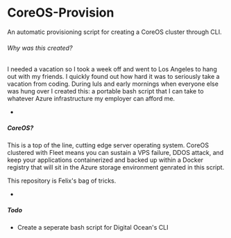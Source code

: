 # CoreOS-Provision
An automatic provisioning script for creating a CoreOS cluster through CLI.

###### Why was this created?
I needed a vacation so I took a week off and went to Los Angeles to hang out with my friends. I quickly found out how hard it was to seriously take a vacation from coding. During luls and early mornings when everyone else was hung over I created this: a portable bash script that I can take to whatever Azure infrastructure my employer can afford me. 

-

##### CoreOS?
This is a top of the line, cutting edge server operating system. CoreOS clustered with Fleet means you can sustain a VPS failure, DDOS attack, and keep your applications containerized and backed up within a Docker registry that will sit in the Azure storage environment genrated in this script.

This repository is Felix's bag of tricks.

-

##### Todo
+ Create a seperate bash script for Digital Ocean's CLI
